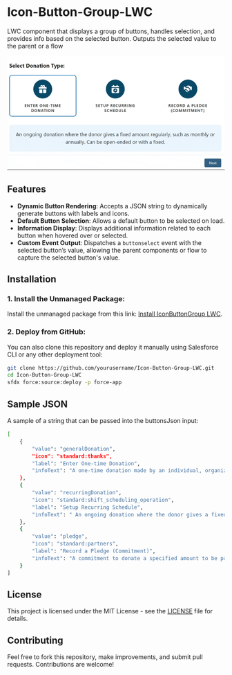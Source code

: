 # Icon-Button-Group-LWC
LWC component that displays a group of buttons, handles selection, and provides info based on the selected button. Outputs the selected value to the parent or a flow

![Data Import Records](./images/Icon-Button-Group-LWC.gif)


## Features

- **Dynamic Button Rendering**: Accepts a JSON string to dynamically generate buttons with labels and icons.
- **Default Button Selection**: Allows a default button to be selected on load.
- **Information Display**: Displays additional information related to each button when hovered over or selected.
- **Custom Event Output**: Dispatches a `buttonselect` event with the selected button’s value, allowing the parent components or flow to capture the selected button's value.

## Installation

### 1. Install the Unmanaged Package:
Install the unmanaged package from this link: [Install IconButtonGroup LWC](https://login.salesforce.com/packaging/installPackage.apexp?p0=04taj0000003C6H&isdtp=p1).

### 2. Deploy from GitHub:
You can also clone this repository and deploy it manually using Salesforce CLI or any other deployment tool:

```bash
git clone https://github.com/yourusername/Icon-Button-Group-LWC.git
cd Icon-Button-Group-LWC
sfdx force:source:deploy -p force-app
```

## Sample JSON

A sample of a string that can be passed into the buttonsJson input:
```bash
[
    {
        "value": "generalDonation",
        "icon": "standard:thanks",
        "label": "Enter One-time Donation",
        "infoText": "A one-time donation made by an individual, organization, or business."
    },
    {
        "value": "recurringDonation",
        "icon": "standard:shift_scheduling_operation",
        "label": "Setup Recurring Schedule",
        "infoText": " An ongoing donation where the donor gives a fixed amount regularly, such as monthly or annually. Can be open-ended or with a fixed. "
    },
    {
        "value": "pledge",
        "icon": "standard:partners",
        "label": "Record a Pledge (Commitment)",
        "infoText": "A commitment to donate a specified amount to be paid in a lump sump or installments in the future."
    }
]
```

## License

This project is licensed under the MIT License - see the [LICENSE](LICENSE) file for details.

## Contributing

Feel free to fork this repository, make improvements, and submit pull requests. Contributions are welcome!
